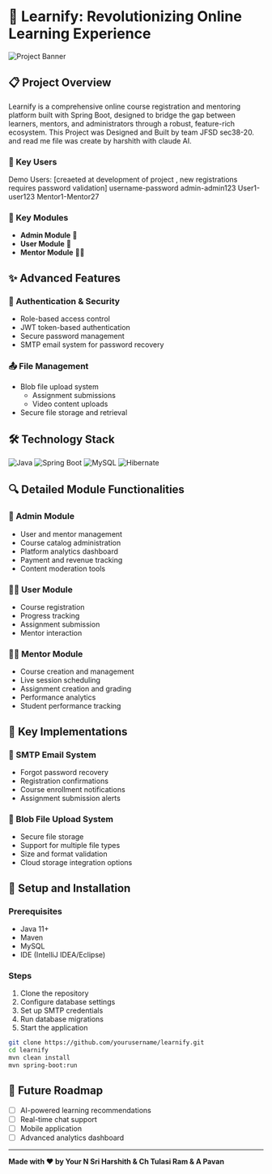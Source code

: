 # 🚀 Learnify: Revolutionizing Online Learning Experience

![Project Banner](https://via.placeholder.com/1200x300.png?text=Learnify+Online+Learning+Platform)

## 📋 Project Overview

Learnify is a comprehensive online course registration and mentoring platform built with Spring Boot, designed to bridge the gap between learners, mentors, and administrators through a robust, feature-rich ecosystem.
This Project was Designed and Built by team JFSD sec38-20. and read me file was create by harshith with claude AI.


### 🌟 Key Users


Demo Users: [creaeted at development of project , new registrations requires password validation]
username-password
admin-admin123
User1-user123
Mentor1-Mentor27

### 🌟 Key Modules

- **Admin Module** 🔧
- **User Module** 👥
- **Mentor Module** 👨‍🏫

## ✨ Advanced Features

### 🔐 Authentication & Security
- Role-based access control
- JWT token-based authentication
- Secure password management
- SMTP email system for password recovery

### 📤 File Management
- Blob file upload system
  - Assignment submissions
  - Video content uploads
- Secure file storage and retrieval

## 🛠 Technology Stack

![Java](https://img.shields.io/badge/Java-ED8B00?style=for-the-badge&logo=java&logoColor=white)
![Spring Boot](https://img.shields.io/badge/Spring_Boot-F2F4F9?style=for-the-badge&logo=spring-boot)
![MySQL](https://img.shields.io/badge/MySQL-005C84?style=for-the-badge&logo=mysql&logoColor=white)
![Hibernate](https://img.shields.io/badge/Hibernate-59666C?style=for-the-badge&logo=Hibernate&logoColor=white)

## 🔍 Detailed Module Functionalities

### 👑 Admin Module
- User and mentor management
- Course catalog administration
- Platform analytics dashboard
- Payment and revenue tracking
- Content moderation tools

### 👨‍🎓 User Module
- Course registration
- Progress tracking
- Assignment submission
- Mentor interaction

### 👩‍🏫 Mentor Module
- Course creation and management
- Live session scheduling
- Assignment creation and grading
- Performance analytics
- Student performance tracking

## 🌈 Key Implementations

### 📧 SMTP Email System
- Forgot password recovery
- Registration confirmations
- Course enrollment notifications
- Assignment submission alerts

### 💾 Blob File Upload System
- Secure file storage
- Support for multiple file types
- Size and format validation
- Cloud storage integration options

## 🔧 Setup and Installation

### Prerequisites
- Java 11+
- Maven
- MySQL
- IDE (IntelliJ IDEA/Eclipse)

### Steps
1. Clone the repository
2. Configure database settings
3. Set up SMTP credentials
4. Run database migrations
5. Start the application

```bash
git clone https://github.com/yourusername/learnify.git
cd learnify
mvn clean install
mvn spring-boot:run
```


## 🌟 Future Roadmap

- [ ] AI-powered learning recommendations
- [ ] Real-time chat support
- [ ] Mobile application
- [ ] Advanced analytics dashboard

---

**Made with ❤ by Your N Sri Harshith & Ch Tulasi Ram & A Pavan**
